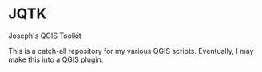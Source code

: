 # JQTK
Joseph's QGIS Toolkit

This is a catch-all repository for my various QGIS scripts. Eventually, I may make this into a QGIS plugin.
